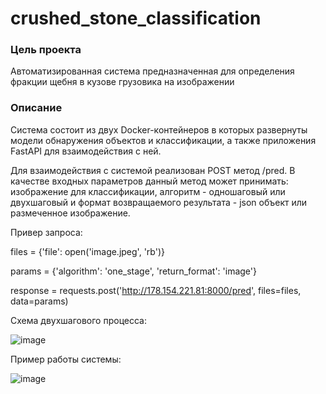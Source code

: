 # crushed_stone_classification

### Цель проекта

Автоматизированная система предназначенная для определения фракции щебня в кузове грузовика на изображении

### Описание

Система состоит из двух Docker-контейнеров в которых развернуты модели обнаружения объектов и классификации, а также приложения FastAPI для взаимодействия с ней.

Для взаимодействия с системой реализован POST метод /pred. В качестве входных параметров данный метод может принимать: изображение для классификации, алгоритм - одношаговый или двухшаговый и формат возвращаемого результата - json объект или размеченное изображение.

Привер запроса: 

files = {'file': open('image.jpeg', 'rb')}

params = {'algorithm': 'one_stage', 'return_format': 'image'}

response = requests.post('http://178.154.221.81:8000/pred', files=files, data=params)

Схема двухшагового процесса:

![image](https://github.com/vadim328/gravel_classification/assets/28571240/4f6ba4ca-5f29-4f83-8b49-cc147e973077)

Пример работы системы:

![image](https://github.com/vadim328/gravel_classification/assets/28571240/56ce36e1-694a-4bfb-bf0a-e76c7b139fb9)



